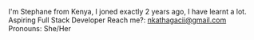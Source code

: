 I'm Stephane from Kenya,
I joned exactly 2 years ago, I have learnt a lot.
Aspiring Full Stack Developer
Reach me?: nkathagacii@gmail.com
Pronouns: She/Her
